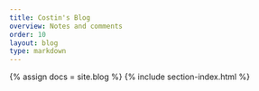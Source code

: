 ```yaml
---
title: Costin's Blog
overview: Notes and comments
order: 10
layout: blog
type: markdown
---
```


{% assign docs = site.blog %}
{% include section-index.html %}
